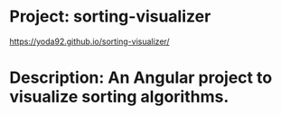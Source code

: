 # Project: sorting-visualizer
https://yoda92.github.io/sorting-visualizer/
# Description: An Angular project to visualize sorting algorithms. 
